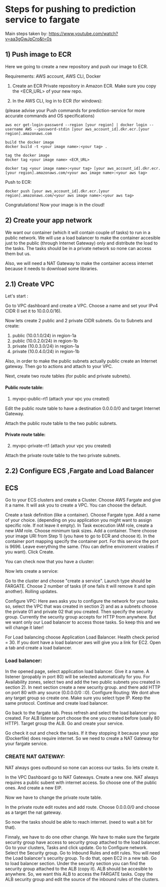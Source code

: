 # Steps for pushing to prediction service to fargate

Main steps taken by: 
https://www.youtube.com/watch?v=aa3gGwJpCro&t=0s

## 1) Push image to ECR

Here we going to create a new repository and push our image to ECR.

Requirements: AWS account, AWS CLI, Docker

1) Create an ECR Private repository in Amazon ECR. Make sure you copy the <ECR_URL> of your new repo.

2) In the AWS CLI, log in to ECR (for windows):

(please advise your Push commands for prediction-service for more accurate commands and OS specifications)

```
aws ecr get-login-password --region [your region] | docker login --username AWS --password-stdin [your aws_account_id].dkr.ecr.[your region].amazonaws.com
```

```
build the docker image
docker build -t <your image name>:<your tag> .
```

```
tag the docker image
docker tag <your image name> <ECR_URL>
```
```
docker tag <your image name>:<your tag> [your aws_account_id].dkr.ecr.[your region].amazonaws.com/<your aws image name>:<your aws tag>
```


Push to ECR:
```
docker push [your aws_account_id].dkr.ecr.[your region].amazonaws.com/<your aws image name>:<your aws tag>
```

Congratulations! Now your image is in the cloud!


## 2) Create your app network

We want our container (which it will contain couple of tasks) to run in a public network. We will use a load balancer to make the container accesible just to the public (through Internet Gateway) only and distribute the load to the tasks. The tasks should be in a private network so none can access them but us.

Also, we will need a NAT Gateway to make the container access internet because it needs to download some libraries.

<add image>

## 2.1) Create VPC

Let's start :

Go to VPC dashboard and create a VPC.
Choose a name and set your IPv4 CIDR (I set it to 10.0.0.0/16).

Now lets create 2 public and 2 private CIDR subnets. Go to Subnets and create:
1) public (10.0.1.0/24) in region-1a
2) public (10.0.2.0/24) in region-1b
3) private (10.0.3.0/24) in region-1a
4) private (10.0.4.0/24) in region-1b


Also, in order to make the public subnets actually public create an Internet gateway. Then go to actions and attach to your VPC.

Next, create two route tables (for public and private subnets).

#### Public route table:
1) myvpc-public-rt1 (attach your vpc you created)

Edit the public route table to have a destination 0.0.0.0/0 and target Internet Gateway.

Attach the public route table to the two public subnets.

#### Private route table:
2) myvpc-private-rt1 (attach your vpc you created)

Attach the private route table to the two private subnets.

## 2.2) Configure ECS ,Fargate and Load Balancer

## ECS

Go to your ECS clusters and create a Cluster.
Choose AWS Fargate and give it a name. It will ask you to create a VPC. You can choose the default.

Create a task definition (like a container). Choose Fargate type. Add a name of your choice. (depending on you application you might want to assign specific role. If not leave it empty). In Task excecution IAM role, create a new IAM role.
Choose minimum task sizes. Add a container. There choose your image URI from Step 1) (you have to go to ECR and choose it). In the container port mapping specify the container port. For this service the port is 9696. Leave everything the same. (You can define enviroment virables if you want). Click Create.

You can check now that you have a cluster:

<add image>

Now lets create a service:

Go to the cluster and choose "create a service". Launch type should be FARGATE. Choose 2 number of tasks (if one fails it will remove it and spin another). Rolling updates.

Configure VPC: Here aws asks you to configure the network for your tasks. so, select the VPC that was created in section 2) and as a subnets choose the private 01 and private 02 that you created. Then specify the security group. Currently the security group accepts for HTTP from anywhere. But we want only our Load balancer to access those tasks. So keep this and we will change it later!

For Load balancing choose Application Load Balancer. Health check period = 30. If you dont have a load balancer aws will give you a link for EC2. Open a tab and create a load balancer.

### Load balancer: 
In the opened page, select application load balancer. Give it a name. A listener (propably in port 80) will be selected automatically for you. For Availability zones, select two and add the two public subnets you created in section 2). In next section create a new security group. and there add HTTP on port 80 with any source (0.0.0.0/0 ::0). Configure Routing: We dont ahve any target group so create one. Make sure you select type IP. Keep the same protocol. Continue and create load balancer.

Go back to the fargate tab. Press refresh and select the load balancer you created. For ALB listener port choose the one you created before (usally 80 HTTP). Target group the ALB. Go and create your service.

Go check it out and check the tasks. If it they stopping it because your app (Dockerfile) does require internet. So we need to create a NAT Gateway for your fargate service.

### CREATE NAT GATEWAY:

NAT always goes outbound so none can access our tasks. So lets create it.

In the VPC Dashboard go to NAT Gateways. Create a new one. NAT always requires a public subent with internet access. So choose one of the public ones. And create a new EIP. 

Now we have to change the private route table.

In the private route edit routes and add route. Choose 0.0.0.0/0 and choose as a target the nat gateway.

So now the tasks should be able to reach internet. (need to wait a bit  for that).

Finnaly, we have to do one other change. We have to make sure the fargate security group have access to security group attached to the load balancer. Go to your clusters, Tasks and click update. Go to Configure network. Select the Security group. Go to Inbound Rules and edit rules. You will need the Load balancer's security group. To do that, open EC2 in a new tab. Go to load balancer section. Under the security section you can find the security group attached to the ALB (copy it). ALB should be accesible to anywhere. So, we want this ALB to access the FARGATE tasks. Copy the ALB security group and edit the source of the inbound rules of the clusters.




















